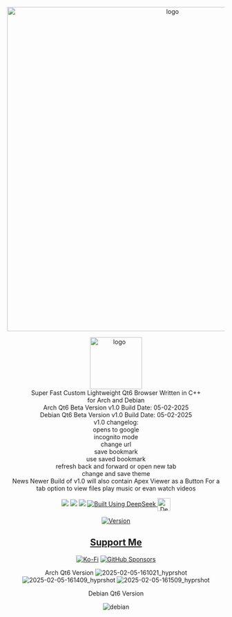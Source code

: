 <p align="center">
    <img width="750" src="https://i.postimg.cc/8CgB2xLb/Apex-Browser-2-5-2025.png" alt="logo">
</p>

<div align="center">
<img width="120" src="https://i.postimg.cc/50LtZkq8/Apex-Browser.png" alt="logo">

<div align="center">
            Super Fast Custom Lightweight Qt6 Browser Written in C++
    <div align="center">
        for Arch and Debian
        <div align="center">
  Arch Qt6 Beta Version v1.0 Build Date: 05-02-2025
            <div align="center">
Debian Qt6 Beta Version v1.0 Build Date: 05-02-2025
        <div align="center">
v1.0 changelog:
        <div align="center">
opens to google  
            <div align="center">
                incognito mode
            <div align="center">
change url
                <div align="center">
save bookmark
                    <div align="center">
use saved bookmark
                        <div align="center">
refresh back and forward or open new tab
<div align="center">
change and save theme 
<div align="center">
News Newer Build of v1.0 will also contain Apex Viewer as a Button For a tab option to view files play music or evan watch videos

        
  <a href="https://www.linux.org" target="_blank"><img src="https://img.shields.io/badge/OS-Linux-e06c75?style=for-the-badge&logo=linux" /></a>
           <a href="https://archlinux.org" target="_blank"><img src="https://img.shields.io/badge/DISTRO-Arch-56b6c2?style=for-the-badge&logo=arch-linux" /></a>
           <a href="https://www.debian.org" target="_blank"><img src="https://img.shields.io/badge/DISTRO-Debian-CE0058?style=for-the-badge&logo=Debian" /></a>
  </a>
  <a href="https://chat.deepseek.com/" target="_blank">
  <img src="https://img.shields.io/badge/Built_Using-DeepSeek-4D6BFE?style=for-the-badge&logo=deepseek&logoColor=4D6BFE" alt="Built Using DeepSeek">
  <img src="https://i.postimg.cc/ydBbyvRt/Deepseek.jpg" alt="DeepSeek Logo" style="height: 30px; vertical-align: middle;">
</a>

<div align="center">

[![Version](https://img.shields.io/github/v/release/claudemods/ApexBrowserAppImage?color=FFD700&label=Latest%20Release&style=for-the-badge)](https://github.com/claudemods/ApexBrowserAppImage/releases/tag/v1.0-Build-05-02-2025)
<div align="center">

## [ Support Me ](https://www.paypal.com/paypalme/claudemods?country.x=GB&locale)

</div>

<div align="center">

[![Ko-Fi](https://img.shields.io/badge/Ko--fi-F16061?style=for-the-badge&label=claudemods&color=3399FF&Linux&logo=ko-fi&logoColor=white)](https://ko-fi.com/claudemods)
[![GitHub Sponsors](https://img.shields.io/badge/sponsor-30363D?style=for-the-badge&label=claudemods&color=A836FF&logo=GitHub-Sponsors&logoColor=#white)](https://github.com/sponsors/claudemods)</div>

Arch Qt6 Version
![2025-02-05-161021_hyprshot](https://github.com/user-attachments/assets/a848a5b4-b7f3-48f8-a9e2-f0e558aca3ce)
![2025-02-05-161409_hyprshot](https://github.com/user-attachments/assets/2a65e75d-3445-4783-bd41-637e8a073b9d)
 ![2025-02-05-161509_hyprshot](https://github.com/user-attachments/assets/54039ff4-71d6-4144-8b7c-163d97731f75)
     <div align="center">
    Debian Qt6 Version
   
 ![debian](https://github.com/user-attachments/assets/e7643e02-7b46-41c4-b1a7-5ac129472e5c)






